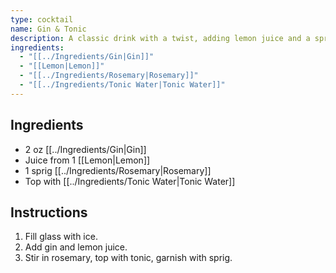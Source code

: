 ```yaml
---
type: cocktail
name: Gin & Tonic
description: A classic drink with a twist, adding lemon juice and a sprig of rosemary to the traditional gin and tonic.
ingredients:
  - "[[../Ingredients/Gin|Gin]]"
  - "[[Lemon|Lemon]]"
  - "[[../Ingredients/Rosemary|Rosemary]]"
  - "[[../Ingredients/Tonic Water|Tonic Water]]"
---
```


## Ingredients
- 2 oz [[../Ingredients/Gin|Gin]]
- Juice from 1 [[Lemon|Lemon]]
- 1 sprig [[../Ingredients/Rosemary|Rosemary]]
- Top with [[../Ingredients/Tonic Water|Tonic Water]]

## Instructions
1. Fill glass with ice.
2. Add gin and lemon juice.
3. Stir in rosemary, top with tonic, garnish with sprig.
